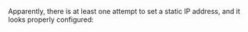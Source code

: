 Apparently, there is at least one attempt to set a static IP address, and it looks properly configured:

